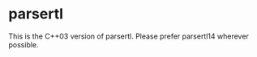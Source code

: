 parsertl
========

This is the C++03 version of parsertl. Please prefer parsertl14 wherever possible.
